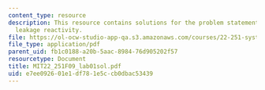 ```yaml
---
content_type: resource
description: This resource contains solutions for the problem statements related to
  leakage reactivity.
file: https://ol-ocw-studio-app-qa.s3.amazonaws.com/courses/22-251-systems-analysis-of-the-nuclear-fuel-cycle-fall-2009/e7ee092601e1df781e5ccb0dbac53439_MIT22_251F09_lab01sol.pdf
file_type: application/pdf
parent_uid: fb1c0188-a20b-5aac-8984-76d905202f57
resourcetype: Document
title: MIT22_251F09_lab01sol.pdf
uid: e7ee0926-01e1-df78-1e5c-cb0dbac53439
---
```

